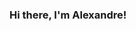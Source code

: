 ### Hi there, I'm Alexandre! 
<!--
**AlexandreDiPiazza/AlexandreDiPiazza** is a ✨ _special_ ✨ repository because its `README.md` (this file) appears on your GitHub profile.

Here are some ideas to get you started:

- 🔭 I’m currently working as a visiting researcher at Harvard University. My work focuses on segmentation models in Connectomics
- 🌱 I’m currently learning ...
- 👯 I’m looking to collaborate on ...
- 🤔 I’m looking for help with ...
- 💬 Ask me about ...
- 📫 How to reach me: alexandredipiazza@fas.harvard.edu 
- ⚡ Fun fact: ...
-->

